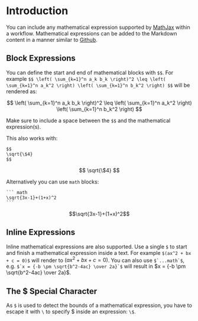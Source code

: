 # Introduction

You can include any mathematical expression supported by [MathJax](https://www.mathjax.org/) within a workflow. Mathematical expressions can be added to the Markdown content in a manner similar to [Github](https://docs.github.com/en/get-started/writing-on-github/working-with-advanced-formatting/writing-mathematical-expressions).

## Block Expressions

You can define the start and end of mathematical blocks with `$$`.
For example `$$ \left( \sum_{k=1}^n a_k b_k \right)^2 \leq \left( \sum_{k=1}^n a_k^2 \right) \left( \sum_{k=1}^n b_k^2 \right) $$` will be rendered as:

$$
\left( \sum_{k=1}^n a_k b_k \right)^2 \leq \left( \sum_{k=1}^n a_k^2 \right) \left( \sum_{k=1}^n b_k^2 \right)
$$

Make sure to include a space between the `$$` and the mathematical expression(s).

This also works with:

```
$$
\sqrt{\$4}
$$
```

$$
\sqrt{\$4}
$$

Alternatively you can use `math` blocks:

````
``` math
\sqrt{3x-1}+(1+x)^2
```
````

```math
\sqrt{3x-1}+(1+x)^2
```

## Inline Expressions

Inline mathematical expressions are also supported. Use a single `$` to start and finish a mathematical expression inside a text. For example `$(ax^2 + bx + c = 0)$` will render to $(ax^2 + bx + c = 0)$.
You can also use ``$`...math`$``, e.g. ``$`x = {-b \pm \sqrt{b^2-4ac} \over 2a}`$`` will result in $`x = {-b \pm \sqrt{b^2-4ac} \over 2a}`$.

## The \$ Special Character

As `$` is used to detect the bounds of a mathematical expression, you have to escape it with `\` to specify \$ inside an expression: `\$`.
